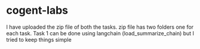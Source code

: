 # cogent-labs

I have uploaded the zip file of both the tasks. zip file has two folders one for each task. Task 1 can be done using langchain (load_summarize_chain) but I tried to keep things simple 

